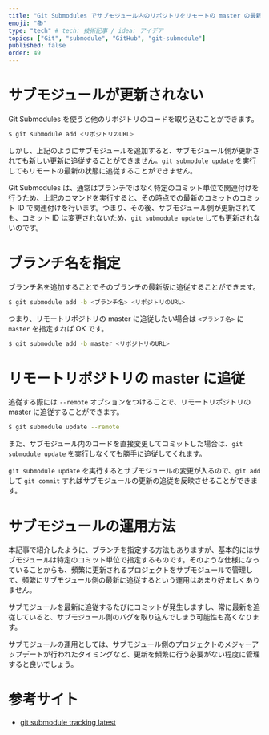 ```yaml
---
title: "Git Submodules でサブモジュール内のリポジトリをリモートの master の最新版に追従する"
emoji: "📚"
type: "tech" # tech: 技術記事 / idea: アイデア
topics: ["Git", "submodule", "GitHub", "git-submodule"]
published: false
order: 49
---
```


# サブモジュールが更新されない
Git Submodules を使うと他のリポジトリのコードを取り込むことができます。

```bash
$ git submodule add <リポジトリのURL>
```

しかし、上記のようにサブモジュールを追加すると、サブモジュール側が更新されても新しい更新に追従することができません。`git submodule update` を実行してもリモートの最新の状態に追従することができません。

Git Submodules は、通常はブランチではなく特定のコミット単位で関連付けを行うため、上記のコマンドを実行すると、その時点での最新のコミットのコミット ID で関連付けを行います。つまり、その後、サブモジュール側が更新されても、コミット ID は変更されないため、`git submodule update` しても更新されないのです。

# ブランチ名を指定
ブランチ名を追加することでそのブランチの最新版に追従することができます。

```bash
$ git submodule add -b <ブランチ名> <リポジトリのURL>
```

つまり、リモートリポジトリの master に追従したい場合は `<ブランチ名>` に `master` を指定すれば OK です。

```bash
$ git submodule add -b master <リポジトリのURL>
```

# リモートリポジトリの master に追従
追従する際には `--remote` オプションをつけることで、リモートリポジトリの master に追従することができます。

```bash
$ git submodule update --remote
```

また、サブモジュール内のコードを直接変更してコミットした場合は、`git submodule update` を実行しなくても勝手に追従してくれます。

`git submodule update` を実行するとサブモジュールの変更が入るので、`git add` して `git commit` すればサブモジュールの更新の追従を反映させることができます。

# サブモジュールの運用方法
本記事で紹介したように、ブランチを指定する方法もありますが、基本的にはサブモジュールは特定のコミット単位で指定するものです。そのような仕様になっていることからも、頻繁に更新されるプロジェクトをサブモジュールで管理して、頻繁にサブモジュール側の最新に追従するという運用はあまり好ましくありません。

サブモジュールを最新に追従するたびにコミットが発生しますし、常に最新を追従していると、サブモジュール側のバグを取り込んでしまう可能性も高くなります。

サブモジュールの運用としては、サブモジュール側のプロジェクトのメジャーアップデートが行われたタイミングなど、更新を頻繁に行う必要がない程度に管理すると良いでしょう。

# 参考サイト
* [git submodule tracking latest](https://stackoverflow.com/questions/9189575/git-submodule-tracking-latest)
